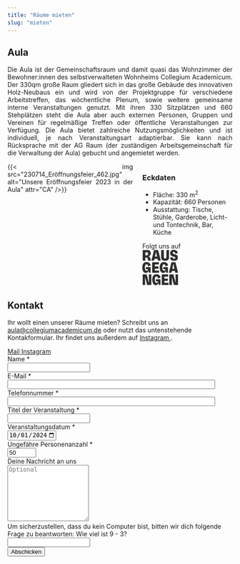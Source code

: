 ```yaml
---
title: "Räume mieten"
slug: "mieten"
---
```



<h2>Aula</h2>

<p style="text-align: justify">
Die Aula ist der Gemeinschaftsraum und damit quasi das Wohnzimmer der Bewohner:innen des selbstverwalteten Wohnheims Collegium Academicum. Der 330qm große Raum gliedert sich in das große Gebäude des innovativen Holz-Neubaus ein und wird von der Projektgruppe für verschiedene Arbeitstreffen, das wöchentliche Plenum, sowie weitere gemeinsame interne Veranstaltungen genutzt. Mit ihren 330 Sitzplätzen und 660 Stehplätzen steht die Aula aber auch externen Personen, Gruppen und Vereinen für regelmäßige Treffen oder öffentliche Veranstaltungen zur Verfügung. Die Aula bietet zahlreiche Nutzungsmöglichkeiten und ist individuell, je nach Veranstaltungsart adaptierbar. Sie kann nach Rücksprache mit der AG Raum (der zuständigen Arbeitsgemeinschaft für die Verwaltung der Aula) gebucht und angemietet werden. 
</p>

<div class="columns">
    <div class="column" style="text-align:justify">
        {{< img src="230714_Eröffnungsfeier_462.jpg" alt="Unsere Eröffnungsfeier 2023 in der Aula" attr="CA" />}}
    </div>
    <div class="column" style="text-align:left">
        <h3>Eckdaten</h3>
            <ul>
                <li>
                    Fläche: 330 m<sup>2</sup>
                </li>
                <li>
                    Kapazität: 660 Personen
                </li>
                <li>
                    Ausstattung: Tische, Stühle, Garderobe, Licht- und Tontechnik, Bar, Küche
                </li>
            </ul>
        <div style="text-align: left">Folgt uns auf <br><a href="https://rausgegangen.de/locations/aula-des-collegium-academicum/"><img src="logo_rausgegangen_freigeist.svg" width="80"/></a>
        </div>
    </div>
    </div>

<!-- <h2>Seminarraum</h2>

Einleitender Text zum Seminarraum (Lage, für welche Art Veranstaltungen, etc.)

<div class="columns">
    <div class="column" style="text-align:justify">
        Image here
    </div>
    <div class="column">
        <h3>Eckdaten</h3>
            <ul>
                <li>
                    Fläche: 80 m<sup>2</sup>
                </li>
                <li>
                    Ausstattung: xyz
                </li>
            </ul>
        </div>
    </div> -->


<h2>Kontakt</h2>

Ihr wollt einen unserer Räume mieten? 
Schreibt uns an <a href="mailto:aula@collegiumacademicum.de">aula@collegiumacademicum.de</a> oder nutzt das untenstehende Kontakformular. Ihr findet uns außerdem auf <a href="https://www.instagram.com/collegiumacademicum/">
        <span class="icon">
            <i class="icon-instagram"></i>
        </span>
        <span>Instagram</span>
   </a>.

<!--
<p style="text-align:left">
<a href="https://www.instagram.com/collegiumacademicum/">
        <span class="icon">
            <i class="icon-instagram"></i>
        </span>
        <span>Instagram</span>
   </a>

<a href="mailto:aula@collegiumacademicum.de">
        <span class="icon">
            <i class="icon-mail-alt"></i>
        </span>
        <span>Mail</span>
   </a>
   </p>
</p>

<p style="text-align:center">
<a href="https://www.instagram.com/collegiumacademicum/">
        <span class="icon">
            <i class="icon-instagram"></i>
        </span>
        <span>Instagram</span>
   </a>

<a href="mailto:aula@collegiumacademicum.de">
        <span class="icon">
            <i class="icon-mail-alt"></i>
        </span>
        <span>Mail</span>
   </a>
   </p>
</p>
-->
<div class="buttons is-centered">
    <a href="mailto:aula@collegiumacademicum.de" class="button is-medium is-primary">
        <span class="icon">
            <i class="icon-mail-alt"></i>
        </span>
        <span>Mail</span>
    </a>
    <a href="https://www.instagram.com/collegiumacademicum/" class="button is-medium is-primary">
        <span class="icon">
            <i class="icon-instagram"></i>
        </span>
        <span>Instagram</span>
    </a>
</div>

<!-- Kontaktformular -->
<form action="/mieten/send.php" method="post" accept-charset="utf-8">
<div class="field">
    <label class="label" for="full_name">Name *</label>
	<div class="control has-icons-left">
        <input type="text" name="full_name" value="" class="input required" maxlength="100" required/>
        <span class="icon is-small is-left">
            <i class="icon-user"></i>
        </span>
    </div>
</div>

<div class="field">
    <label class="label" for="email">E-Mail *</label>
    <div class="control has-icons-left">
        <input type="email" name="email" value="" class="input required email"
            id="email" size="55" required/>
        <span class="icon is-small is-left">
            <i class="icon-mail-alt"></i>
        </span>
    </div>
</div>

<div class="field">
    <label class="label" for="phone">Telefonnummer *</label>
    <div class="control has-icons-left">
        <input type="phone" name="phone" value="" class="input required"
            id="phone" size="55" required/>
        <span class="icon is-small is-left">
            <i class="icon-phone"></i>
        </span>
    </div>
</div>

<div class="field">
    <label class="label" for="event">Titel der Veranstaltung *</label>
    <div class="control">
        <input class="input" type="text" placeholder="" maxlength="60" name="event" required>
    </div>
</div>

<div class="field">
    <label class="label" for="age">Veranstaltungsdatum *</label>
    <div class="control">
        <input class="label" type="date" id="date" name="date" value="2024-10-01" min="2024-06-01" max="2026-12-31" required/>
    </div>
</div>

<div class="field">
    <label class="label" for="number_guests">Ungefähre Personenanzahl *</label>
    <div class="control">
        <input class="label" type="number" id="number_guests" name="number_guests" value="50" min="5" max="660" required/>
    </div>
</div>

<div class="field">
    <label class="label" for="freetext">Deine Nachricht an uns</label>
    <div class="control">
        <textarea class="textarea" maxlength="3000" rows="8" name="freetext" optional placeholder="Optional"></textarea>
    </div>
</div>
<div class="field">
    <label class="label" for="spam_protection">Um sicherzustellen, dass du kein
    Computer bist, bitten wir dich folgende Frage zu beantworten: Wie viel ist
    9 - 3? </label>
    <div class="spam_protection">
        <input class="input" type="text" placeholder="" maxlength="10" name="spam_protection">
    </div>
</div>
<div class="field">
    <div class="control">
        <label class="sr-only" for="submit"></label>
          <input type="hidden" name="language" value="de">
        <input type="submit" name="submit" value="Abschicken" class="button is-link" id="submit">
    </div>
</div>
</form>
